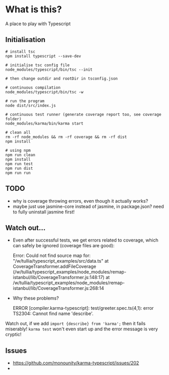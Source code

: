 # What is this?

A place to play with Typescript

## Initialisation

    # install tsc
    npm install typescript --save-dev

    # initialise tsc config file
    node_modules/typescript/bin/tsc --init

    # then change outdir and rootDir in tsconfig.json

    # continuous compilation
    node_modules/typescript/bin/tsc -w

    # run the program
    node dist/src/index.js

    # continuous test runner (generate coverage report too, see coverage folder)
    node_modules/karma/bin/karma start

    # clean all
    rm -rf node_modules && rm -rf coverage && rm -rf dist
    npm install

    # using npm
    npm run clean
    npm install
    npm run test
    npm run dist
    npm run run

## TODO

- why is coverage throwing errors, even though it actually works?
- maybe just use jasmine-core instead of jasmine, in package.json? need to fully uninstall jasmine first!

## Watch out...

- Even after successful tests, we get errors related to coverage, which can safely be ignored (coverage files are good):

    Error: Could not find source map for: "/w/tullia/typescript_examples/src/data.ts"
        at CoverageTransformer.addFileCoverage (/w/tullia/typescript_examples/node_modules/remap-istanbul/lib/CoverageTransformer.js:148:17)
        at /w/tullia/typescript_examples/node_modules/remap-istanbul/lib/CoverageTransformer.js:268:14


- Why these problems?

    ERROR [compiler.karma-typescript]: test/greeter.spec.ts(4,1): error TS2304: Cannot find name 'describe'.

Watch out, if we add `import {describe} from 'karma';` then it fails miserably! `karma test` won't even start up and the error message is very cryptic!

## Issues

- https://github.com/monounity/karma-typescript/issues/202
- 